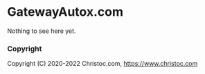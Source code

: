 # GatewayAutox.com

Nothing to see here yet.

### Copyright

Copyright (C) 2020-2022 Christoc.com, https://www.christoc.com
